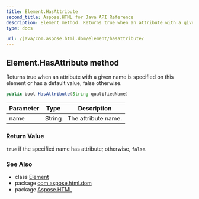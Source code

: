 ```yaml
---
title: Element.HasAttribute
second_title: Aspose.HTML for Java API Reference
description: Element method. Returns true when an attribute with a given name is specified on this element or has a default value false otherwise
type: docs

url: /java/com.aspose.html.dom/element/hasattribute/
---
```

## Element.HasAttribute method

Returns true when an attribute with a given name is specified on this element or has a default value, false otherwise.

```java
public bool HasAttribute(String qualifiedName)
```

| Parameter | Type | Description |
| --- | --- | --- |
| name | String | The attribute name. |

### Return Value

`true` if the specified name has attribute; otherwise, `false`.

### See Also

* class [Element](../)
* package [com.aspose.html.dom](../../../com.aspose.html.dom/)
* package [Aspose.HTML](../../../)
